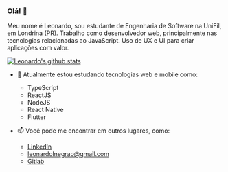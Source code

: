 ### Olá! 👋

Meu nome é Leonardo, sou estudante de Engenharia de Software na UniFil, em Londrina (PR). Trabalho como desenvolvedor web, principalmente nas tecnologias relacionadas ao JavaScript. Uso de UX e UI para criar aplicações com valor.

[![Leonardo's github stats](https://github-readme-stats.vercel.app/api?username=leonardonegrao)](https://github.com/anuraghazra/github-readme-stats)

- 🌱 Atualmente estou estudando tecnologias web e mobile como:
  - TypeScript
  - ReactJS
  - NodeJS
  - React Native
  - Flutter

- 📫 Você pode me encontrar em outros lugares, como:
  - [LinkedIn](https://www.linkedin.com/in/leonardonegrão)
  - [leonardolnegrao@gmail.com](mailto:leonardolnegrao@gmail.com)
  - [Gitlab](https://gitlab.com/leonardonegrao)

